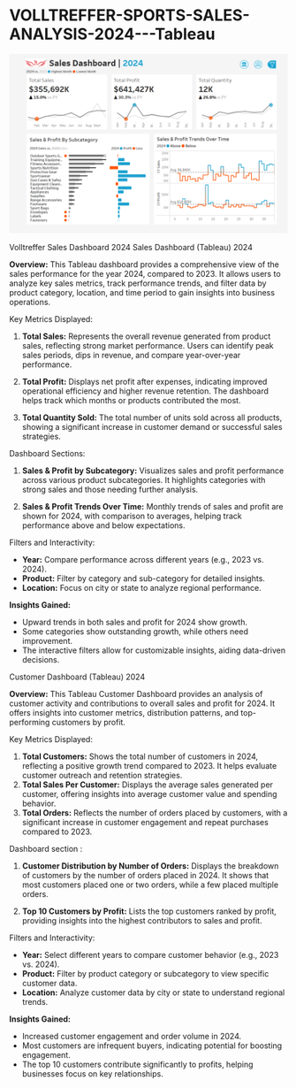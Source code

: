 # VOLLTREFFER-SPORTS-SALES-ANALYSIS-2024---Tableau


![image alt](https://github.com/Shraddhark99/VOLLTREFFER-SPORTS-SALES-ANALYSIS-2024---Tableau/blob/main/Sales%20Dasboard%20O.png?raw=true)


Volltreffer Sales Dashboard 2024 Sales Dashboard (Tableau) 2024 






**Overview:** 
This Tableau dashboard provides a comprehensive view of the sales performance for the year 2024, compared to 2023. It allows users to analyze key sales metrics, track performance trends, and filter data by product category, location, and time period to gain insights into business operations.


 Key Metrics Displayed: 

1. **Total Sales:**
 Represents the overall revenue generated from product sales, reflecting strong market performance. Users can identify peak sales periods, dips in revenue, and compare year-over-year performance. 

2. **Total Profit:**
 Displays net profit after expenses, indicating improved operational efficiency and higher revenue retention. The dashboard helps track which months or products contributed the most. 

3. **Total Quantity Sold:** 
The total number of units sold across all products, showing a significant increase in customer demand or successful sales strategies. 


Dashboard Sections: 

1. **Sales & Profit by Subcategory:** 
Visualizes sales and profit performance across various product subcategories. It highlights categories with strong sales and those needing further analysis. 

2. **Sales & Profit Trends Over Time:** 
Monthly trends of sales and profit are shown for 2024, with comparison to averages, helping track performance above and below expectations. 

Filters and Interactivity: 
- **Year:** Compare performance across different years (e.g., 2023 vs. 2024).
 - **Product:** Filter by category and sub-category for detailed insights. 
- **Location:** Focus on city or state to analyze regional performance. 

**Insights Gained:**
 - Upward trends in both sales and profit for 2024 show growth. 
- Some categories show outstanding growth, while others need improvement.
 - The interactive filters allow for customizable insights, aiding data-driven decisions.



 Customer Dashboard (Tableau) 2024 

**Overview:**
 This Tableau Customer Dashboard provides an analysis of customer activity and contributions to overall sales and profit for 2024. It offers insights into customer metrics, distribution patterns, and top-performing customers by profit. 



Key Metrics Displayed: 
1. **Total Customers:**
 Shows the total number of customers in 2024, reflecting a positive growth trend compared to 2023. It helps evaluate customer outreach and retention strategies. 
2. **Total Sales Per Customer:** Displays the average sales generated per customer, offering insights into average customer value and spending behavior. 
3. **Total Orders:** Reflects the number of orders placed by customers, with a significant increase in customer engagement and repeat purchases compared to 2023.



Dashboard section : 
1. **Customer Distribution by Number of Orders:**
 Displays the breakdown of customers by the number of orders placed in 2024. It shows that most customers placed one or two orders, while a few placed multiple orders.

 2. **Top 10 Customers by Profit:** Lists the top customers ranked by profit, providing insights into the highest contributors to sales and profit. 


Filters and Interactivity:
 - **Year:** Select different years to compare customer behavior (e.g., 2023 vs. 2024).
 - **Product:** Filter by product category or subcategory to view specific customer data. 
- **Location:** Analyze customer data by city or state to understand regional trends. 


**Insights Gained:** 
- Increased customer engagement and order volume in 2024.
- Most customers are infrequent buyers, indicating potential for boosting engagement.
- The top 10 customers contribute significantly to profits, helping businesses focus on key relationships.
